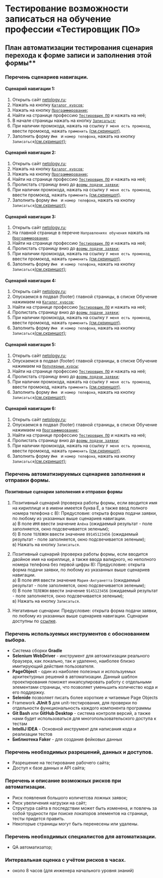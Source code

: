 # Тестирование возможности записаться на обучение профессии «Тестировщик ПО»

## План автоматизации тестирования сценария перехода к форме записи и заполнения этой формы**

### Перечень сценариев навигации.

#### Сценарий навигации 1: 
1. Открыть сайт [netology.ru](https://netology.ru/);
2. Нажать на кнопку [`Каталог курсов`](https://github.com/NikitaBez/HW10_FinalTask/blob/9e2868f109f28f106c1314efeb09896a8de756d8/screenshots/script%201,%20action%202.png);
3. Нажать на кнопку [`Программирование`](https://github.com/NikitaBez/HW10_FinalTask/blob/9e2868f109f28f106c1314efeb09896a8de756d8/screenshots/script%201,%20action%203.png);
4. Найти на странице профессию [`Тестировщик ПО`](https://github.com/NikitaBez/HW10_FinalTask/blob/9e2868f109f28f106c1314efeb09896a8de756d8/screenshots/script%201,%20action%204.png) и нажать на неё;
5. В начале страницы нажать на кнопку [`Записаться`](https://github.com/NikitaBez/HW10_FinalTask/blob/9e2868f109f28f106c1314efeb09896a8de756d8/screenshots/script%201,%20action%205.png);
6. При наличии промокода, нажать на ссылку `У меня есть промокод`, ввести промокод, нажать `применить` [(см.скриншот)](https://github.com/NikitaBez/HW10_FinalTask/blob/ded5158b3ab8c334ab0ba9e0d82beb681f58343d/screenshots/script%201,%20action%206%20&%207.png).
7. Заполнить форму `Имя ` и `номер телефона`, нажать на кнопку `Записаться`[(см.скриншот)](https://github.com/NikitaBez/HW10_FinalTask/blob/ded5158b3ab8c334ab0ba9e0d82beb681f58343d/screenshots/script%201,%20action%206%20&%207.png);

#### Сценарий навигации 2: 
1. Открыть сайт [netology.ru](https://netology.ru/);
2. Нажать на кнопку [`Каталог курсов`](https://github.com/NikitaBez/HW10_FinalTask/blob/9e2868f109f28f106c1314efeb09896a8de756d8/screenshots/script%201,%20action%202.png);
3. Нажать на кнопку [`Программирование`](https://github.com/NikitaBez/HW10_FinalTask/blob/9e2868f109f28f106c1314efeb09896a8de756d8/screenshots/script%201,%20action%203.png);
4. Найти на странице профессию [`Тестировщик ПО`](https://github.com/NikitaBez/HW10_FinalTask/blob/9e2868f109f28f106c1314efeb09896a8de756d8/screenshots/script%201,%20action%204.png) и нажать на неё;
5. Пролистать страницу вниз до [`формы подачи заявки`](https://github.com/NikitaBez/HW10_FinalTask/blob/e09a2f21e34e068d2ff3acbb7345643631983274/screenshots/script%202,%20action%205.png);
6. При наличии промокода, нажать на ссылку `У меня есть промокод`, ввести промокод, нажать `применить` [(см.скриншот)](https://github.com/NikitaBez/HW10_FinalTask/blob/ded5158b3ab8c334ab0ba9e0d82beb681f58343d/screenshots/script%201,%20action%206%20&%207.png).
7. Заполнить форму `Имя ` и `номер телефона`, нажать на кнопку `Записаться`[(см.скриншот)](https://github.com/NikitaBez/HW10_FinalTask/blob/ded5158b3ab8c334ab0ba9e0d82beb681f58343d/screenshots/script%201,%20action%206%20&%207.png);

#### Сценарий навигации 3: 
1. Открыть сайт [netology.ru](https://netology.ru/);
2. На главной странице в перечне `Направлениях обучения` нажать на [`Программирование`](https://github.com/NikitaBez/HW10_FinalTask/blob/000ce5083df44b5b7885ac27874d2ad30c24a9f0/screenshots/script%203,%20action%202.png);
3. Найти на странице профессию [`Тестировщик ПО`](https://github.com/NikitaBez/HW10_FinalTask/blob/9e2868f109f28f106c1314efeb09896a8de756d8/screenshots/script%201,%20action%204.png) и нажать на неё;
4. Пролистать страницу вниз до [`формы подачи заявки`](https://github.com/NikitaBez/HW10_FinalTask/blob/e09a2f21e34e068d2ff3acbb7345643631983274/screenshots/script%202,%20action%205.png);
5. При наличии промокода, нажать на ссылку `У меня есть промокод`, ввести промокод, нажать `применить` [(см.скриншот)](https://github.com/NikitaBez/HW10_FinalTask/blob/ded5158b3ab8c334ab0ba9e0d82beb681f58343d/screenshots/script%201,%20action%206%20&%207.png).
6. Заполнить форму `Имя ` и `номер телефона`, нажать на кнопку `Записаться`[(см.скриншот)](https://github.com/NikitaBez/HW10_FinalTask/blob/ded5158b3ab8c334ab0ba9e0d82beb681f58343d/screenshots/script%201,%20action%206%20&%207.png);

#### Сценарий навигации 4: 
1. Открыть сайт [netology.ru](https://netology.ru/);
2. Опускаемся в подвал (footer) главной страницы, в списке Обучение нажимаем на [`Каталог курсов`](https://github.com/NikitaBez/HW10_FinalTask/blob/6a6e7be326fbe5b6aabfa0766adfccea8aa765fe/screenshots/script%204,%20action%202.png);
3. Найти на странице профессию [`Тестировщик ПО`](https://github.com/NikitaBez/HW10_FinalTask/blob/9e2868f109f28f106c1314efeb09896a8de756d8/screenshots/script%201,%20action%204.png) и нажать на неё;
4. Пролистать страницу вниз до [`формы подачи заявки`](https://github.com/NikitaBez/HW10_FinalTask/blob/e09a2f21e34e068d2ff3acbb7345643631983274/screenshots/script%202,%20action%205.png);
5. При наличии промокода, нажать на ссылку `У меня есть промокод`, ввести промокод, нажать `применить` [(см.скриншот)](https://github.com/NikitaBez/HW10_FinalTask/blob/ded5158b3ab8c334ab0ba9e0d82beb681f58343d/screenshots/script%201,%20action%206%20&%207.png).
6. Заполнить форму `Имя ` и `номер телефона`, нажать на кнопку `Записаться`[(см.скриншот)](https://github.com/NikitaBez/HW10_FinalTask/blob/ded5158b3ab8c334ab0ba9e0d82beb681f58343d/screenshots/script%201,%20action%206%20&%207.png);

#### Сценарий навигации 5: 
1. Открыть сайт [netology.ru](https://netology.ru/);
2. Опускаемся в подвал (footer) главной страницы, в списке Обучение нажимаем на [`Популярные курсы`](https://github.com/NikitaBez/HW10_FinalTask/blob/6a6e7be326fbe5b6aabfa0766adfccea8aa765fe/screenshots/script%205%20action%202.png);
3. Найти на странице профессию [`Тестировщик ПО`](https://github.com/NikitaBez/HW10_FinalTask/blob/9e2868f109f28f106c1314efeb09896a8de756d8/screenshots/script%201,%20action%204.png) и нажать на неё;
4. Пролистать страницу вниз до [`формы подачи заявки`](https://github.com/NikitaBez/HW10_FinalTask/blob/e09a2f21e34e068d2ff3acbb7345643631983274/screenshots/script%202,%20action%205.png);
5. При наличии промокода, нажать на ссылку `У меня есть промокод`, ввести промокод, нажать `применить` [(см.скриншот)](https://github.com/NikitaBez/HW10_FinalTask/blob/ded5158b3ab8c334ab0ba9e0d82beb681f58343d/screenshots/script%201,%20action%206%20&%207.png).
6. Заполнить форму `Имя ` и `номер телефона`, нажать на кнопку `Записаться`[(см.скриншот)](https://github.com/NikitaBez/HW10_FinalTask/blob/ded5158b3ab8c334ab0ba9e0d82beb681f58343d/screenshots/script%201,%20action%206%20&%207.png);

#### Сценарий навигации 6: 
1. Открыть сайт [netology.ru](https://netology.ru/);
2. Опускаемся в подвал (footer) главной страницы, в списке Обучение нажимаем на [`Программирование`](https://github.com/NikitaBez/HW10_FinalTask/blob/6a6e7be326fbe5b6aabfa0766adfccea8aa765fe/screenshots/script%206%20action%202.png);
3. Найти на странице профессию [`Тестировщик ПО`](https://github.com/NikitaBez/HW10_FinalTask/blob/9e2868f109f28f106c1314efeb09896a8de756d8/screenshots/script%201,%20action%204.png) и нажать на неё;
4. Пролистать страницу вниз до [`формы подачи заявки`](https://github.com/NikitaBez/HW10_FinalTask/blob/e09a2f21e34e068d2ff3acbb7345643631983274/screenshots/script%202,%20action%205.png);
5. При наличии промокода, нажать на ссылку `У меня есть промокод`, ввести промокод, нажать `применить` [(см.скриншот)](https://github.com/NikitaBez/HW10_FinalTask/blob/ded5158b3ab8c334ab0ba9e0d82beb681f58343d/screenshots/script%201,%20action%206%20&%207.png).
6. Заполнить форму `Имя ` и `номер телефона`, нажать на кнопку `Записаться`[(см.скриншот)](https://github.com/NikitaBez/HW10_FinalTask/blob/ded5158b3ab8c334ab0ba9e0d82beb681f58343d/screenshots/script%201,%20action%206%20&%207.png);

### Перечень автоматизируемых сценариев заполнения и отправки формы.

#### Позитивные сценарии заполнения и отправки формы
1. Позитивный сценарий (проверка работы формы, если вводится имя на кириллице и в имени имеется буква Ё, а также ввод полного номера телефона с 8):
Предусловие: открыта форма подачи заявки, по любому из указанных выше сценариев навигации.  
а) В поле `ИМЯ` ввести значение `Алёна` (ожидаемый результат - поле заполняется, окно подсвечивается зеленым);  
б) В поле `ТЕЛЕФОН` ввести значение `89145123456` (ожидаемый результат - поле заполняется, окно подсвечивается зеленым);  
в) Нажать на кнопку `Записаться`.  

2. Позитивный сценарий (проверка работы формы, если вводится двойное имя на кириллице, а также ввода валидного, но неполного номера телефона без первой цифры 8):
Предусловие: открыта форма подачи заявки, по любому из указанных выше сценариев навигации.  
а) В поле `ИМЯ` ввести значение `Мария-Антуанетта` (ожидаемый результат - поле заполняется, окно подсвечивается зеленым);  
б) В поле `ТЕЛЕФОН` ввести значение `9145123456` (ожидаемый результат - поле заполняется, окно подсвечивается зеленым);  
в) Нажать на кнопку `Записаться`.  

2. Негативные сценарии:
Предусловие: открыта форма подачи заявки, по любому из указанных выше сценариев навигации.
Сценарии доступны по [ссылке](https://docs.google.com/spreadsheets/d/1XFYv-aQOg9SNViBfnIoMPeCsHDJSTbNqAcRvcZZmNfE/edit#gid=0).

### Перечень используемых инструментов с обоснованием выбора.

- Система сборки **Gradle**
- **Selenium WebDriver** -  инструмент для автоматизации реального браузера, как локально, так и удаленно, наиболее близко имитирующий действия пользователя. 
- **PageObject** - один из наиболее полезных и используемых архитектурных решений в автоматизации. Данный шаблон проектирования поможет инкапсулировать работу с отдельными элементами страницы, что позволяет уменьшить количество кода и его поддержку. 
- **Selenide** позволяет писать более короткие и читаемые Page Objects
- Framework **JUnit 5** для  unit-тестирования, для проверки по отдельности функциональность каждого компонента программы
- **Git Bash** или **GitHub Desktop** - система контроля версий, а также нами будет использоваться для многопользовательского доступа к тестам
- **IntelliJ IDEA** - Основной инструмент для написания кода и реализации тестов
- **Библиотека Faker** - для создания фейковых данных

### Перечень необходимых разрешений, данных и доступов.

- Разрешение на тестирование рабочего сайта;
- Доступ к базе данных и API сайта;

### Перечень и описание возможных рисков при автоматизации.

- Риск появления большого количетсва ложных заявок;
- Риск увеличения нагрузки на сайт;
- Структура сайта в последствии может быть изменена, и повлечь за собой трудности при поиске локаторов элементов на странице, тесты придется править.
- Некоторые страницы могут быть перенесены или удалены.

### Перечень необходимых специалистов для автоматизации.

- QA автоматизатор;

### Интервальная оценка с учётом рисков в часах.

- около 8 часов (для инженера начального уровня знаний)
